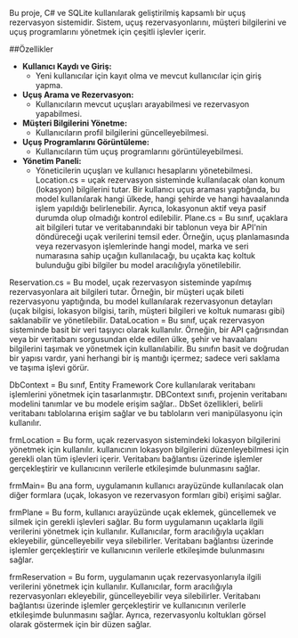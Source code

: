 Bu proje, C# ve SQLite kullanılarak geliştirilmiş kapsamlı bir uçuş rezervasyon sistemidir. Sistem, uçuş rezervasyonlarını, müşteri bilgilerini ve uçuş programlarını yönetmek için çeşitli işlevler içerir.

##Özellikler
- **Kullanıcı Kaydı ve Giriş:**
  - Yeni kullanıcılar için kayıt olma ve mevcut kullanıcılar için giriş yapma.
- **Uçuş Arama ve Rezervasyon:**
  - Kullanıcıların mevcut uçuşları arayabilmesi ve rezervasyon yapabilmesi.
- **Müşteri Bilgilerini Yönetme:**
  - Kullanıcıların profil bilgilerini güncelleyebilmesi.
- **Uçuş Programlarını Görüntüleme:**
  - Kullanıcıların tüm uçuş programlarını görüntüleyebilmesi.
- **Yönetim Paneli:**
  - Yöneticilerin uçuşları ve kullanıcı hesaplarını yönetebilmesi.
Location.cs = uçak rezervasyon sisteminde kullanılacak olan konum (lokasyon) bilgilerini tutar. Bir kullanıcı uçuş araması yaptığında, bu model kullanılarak hangi ülkede, hangi şehirde ve hangi havaalanında işlem yapıldığı belirlenebilir. Ayrıca, lokasyonun aktif veya pasif durumda olup olmadığı kontrol edilebilir.
Plane.cs = Bu sınıf, uçaklara ait bilgileri tutar ve veritabanındaki bir tablonun veya bir API'nin döndüreceği uçak verilerini temsil eder. Örneğin, uçuş planlamasında veya rezervasyon işlemlerinde hangi model, marka ve seri numarasına sahip uçağın kullanılacağı, bu uçakta kaç koltuk bulunduğu gibi bilgiler bu model aracılığıyla yönetilebilir.

Reservation.cs = Bu model, uçak rezervasyon sisteminde yapılmış rezervasyonlara ait bilgileri tutar. Örneğin, bir müşteri uçak bileti rezervasyonu yaptığında, bu model kullanılarak rezervasyonun detayları (uçak bilgisi, lokasyon bilgisi, tarih, müşteri bilgileri ve koltuk numarası gibi) saklanabilir ve yönetilebilir.
DataLocation = Bu sınıf, uçak rezervasyon sisteminde basit bir veri taşıyıcı olarak kullanılır. Örneğin, bir API çağrısından veya bir veritabanı sorgusundan elde edilen ülke, şehir ve havaalanı bilgilerini taşımak ve yönetmek için kullanılabilir. Bu sınıfın basit ve doğrudan bir yapısı vardır, yani herhangi bir iş mantığı içermez; sadece veri saklama ve taşıma işlevi görür.

DbContext = Bu sınıf, Entity Framework Core kullanılarak veritabanı işlemlerini yönetmek için tasarlanmıştır. DBContext sınıfı, projenin veritabanı modelini tanımlar ve bu modele erişim sağlar.. DbSet özellikleri, belirli veritabanı tablolarına erişim sağlar ve bu tabloların veri manipülasyonu için kullanılır.

frmLocation = Bu form, uçak rezervasyon sistemindeki lokasyon bilgilerini yönetmek için kullanılır. kullanıcının lokasyon bilgilerini düzenleyebilmesi için gerekli olan tüm işlevleri içerir. Veritabanı bağlantısı üzerinde işlemler gerçekleştirir ve kullanıcının verilerle etkileşimde bulunmasını sağlar.

frmMain= Bu ana form, uygulamanın kullanıcı arayüzünde kullanılacak olan diğer formlara (uçak, lokasyon ve rezervasyon formları gibi) erişimi sağlar.

frmPlane = Bu form, kullanıcı arayüzünde uçak eklemek, güncellemek ve silmek için gerekli işlevleri sağlar. Bu form uygulamanın uçaklarla ilgili verilerini yönetmek için kullanılır. Kullanıcılar, form aracılığıyla uçakları ekleyebilir, güncelleyebilir veya silebilirler. Veritabanı bağlantısı üzerinde işlemler gerçekleştirir ve kullanıcının verilerle etkileşimde bulunmasını sağlar.

frmReservation = Bu form, uygulamanın uçak rezervasyonlarıyla ilgili verilerini yönetmek için kullanılır. Kullanıcılar, form aracılığıyla rezervasyonları ekleyebilir, güncelleyebilir veya silebilirler. Veritabanı bağlantısı üzerinde işlemler gerçekleştirir ve kullanıcının verilerle etkileşimde bulunmasını sağlar. Ayrıca, rezervasyonlu koltukları görsel olarak göstermek için bir düzen sağlar.
